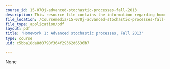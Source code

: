 ```yaml
---
course_id: 15-070j-advanced-stochastic-processes-fall-2013
description: This resource file contains the information regarding homework 1.
file_location: /coursemedia/15-070j-advanced-stochastic-processes-fall-2013/c5bba18da8d0798f364f29362d6536b7_MIT15_070JF13_Homework1.pdf
file_type: application/pdf
layout: pdf
title: 'Homework 1: Advanced stochastic processes, Fall 2013'
type: course
uid: c5bba18da8d0798f364f29362d6536b7

---
```

None